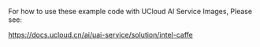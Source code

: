 For how to use these example code with UCloud AI Service Images, Please see:

https://docs.ucloud.cn/ai/uai-service/solution/intel-caffe
